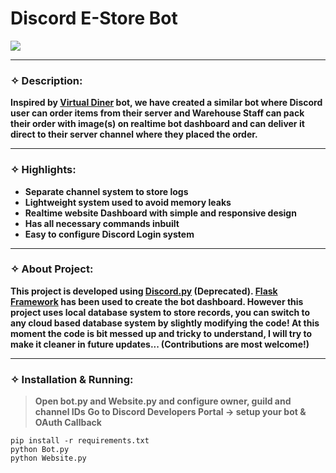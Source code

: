 # Discord E-Store Bot

![](https://i.imgur.com/iAe3m76.png)

-------------------------------------------------

### ✧ Description:

**Inspired by [Virtual Diner](https://virtualdinerbot.com) bot, we have created a similar bot where Discord user can order items from their server and Warehouse Staff can pack their order with image(s) on realtime bot dashboard and can deliver it direct to their server channel where they placed the order.**

-------------------------------------------------

### ✧ Highlights:
* **Separate channel system to store logs**
* **Lightweight system used to avoid memory leaks**
* **Realtime website Dashboard with simple and responsive design**
* **Has all necessary commands inbuilt**
* **Easy to configure Discord Login system**

-------------------------------------------------

### ✧ About Project:

**This project is developed using [Discord.py](https://github.com/Rapptz/discord.py) (Deprecated). [Flask Framework](https://flask.palletsprojects.com/en/2.0.x/) has been used to create the bot dashboard. However this project uses local database system to store records, you can switch to any cloud based database system by slightly modifying the code! At this moment the code is bit messed up and tricky to understand, I will try to make it cleaner in future updates... (Contributions are most welcome!)**

-------------------------------------------------

### ✧ Installation & Running:

> **Open bot.py and Website.py and configure owner, guild and channel IDs**
> **Go to Discord Developers Portal -> setup your bot & OAuth Callback**

```
pip install -r requirements.txt
python Bot.py
python Website.py
```
